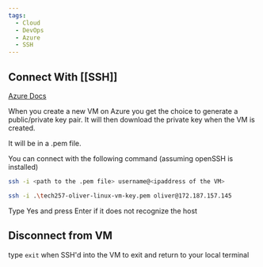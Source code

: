 ```yaml
---
tags:
  - Cloud
  - DevOps
  - Azure
  - SSH
---
```

## Connect With [[SSH]]

[Azure Docs](https://learn.microsoft.com/en-us/azure/virtual-machines/ssh-keys-portal)

When you create a new VM on Azure you get the choice to generate a public/private key pair. It will then download the private key when the VM is created.

It will be in a .pem file.

You can connect with the following command (assuming openSSH is installed)

```bash
ssh -i <path to the .pem file> username@<ipaddress of the VM>
```

```bash
ssh -i .\tech257-oliver-linux-vm-key.pem oliver@172.187.157.145
```

Type Yes and press Enter if it does not recognize the host 

## Disconnect from VM

type `exit` when SSH'd into the VM to exit and return to your local terminal